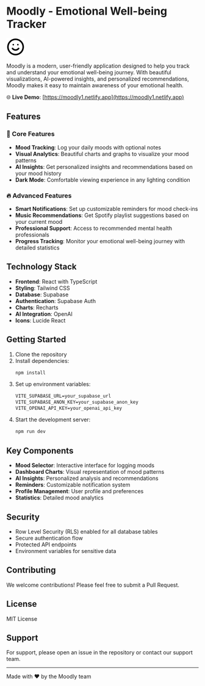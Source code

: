 # Moodly - Emotional Well-being Tracker

![Moodly](https://raw.githubusercontent.com/lucide-icons/lucide/main/icons/smile.svg)

Moodly is a modern, user-friendly application designed to help you track and understand your emotional well-being journey. With beautiful visualizations, AI-powered insights, and personalized recommendations, Moodly makes it easy to maintain awareness of your emotional health.

🌐 **Live Demo**: [https://moodly1.netlify.app](https://moodly1.netlify.app)

## Features

### 🎯 Core Features

- **Mood Tracking**: Log your daily moods with optional notes
- **Visual Analytics**: Beautiful charts and graphs to visualize your mood patterns
- **AI Insights**: Get personalized insights and recommendations based on your mood history
- **Dark Mode**: Comfortable viewing experience in any lighting condition

### 🔥 Advanced Features

- **Smart Notifications**: Set up customizable reminders for mood check-ins
- **Music Recommendations**: Get Spotify playlist suggestions based on your current mood
- **Professional Support**: Access to recommended mental health professionals
- **Progress Tracking**: Monitor your emotional well-being journey with detailed statistics

## Technology Stack

- **Frontend**: React with TypeScript
- **Styling**: Tailwind CSS
- **Database**: Supabase
- **Authentication**: Supabase Auth
- **Charts**: Recharts
- **AI Integration**: OpenAI
- **Icons**: Lucide React

## Getting Started

1. Clone the repository
2. Install dependencies:
   ```bash
   npm install
   ```
3. Set up environment variables:
   ```env
   VITE_SUPABASE_URL=your_supabase_url
   VITE_SUPABASE_ANON_KEY=your_supabase_anon_key
   VITE_OPENAI_API_KEY=your_openai_api_key
   ```
4. Start the development server:
   ```bash
   npm run dev
   ```

## Key Components

- **Mood Selector**: Interactive interface for logging moods
- **Dashboard Charts**: Visual representation of mood patterns
- **AI Insights**: Personalized analysis and recommendations
- **Reminders**: Customizable notification system
- **Profile Management**: User profile and preferences
- **Statistics**: Detailed mood analytics

## Security

- Row Level Security (RLS) enabled for all database tables
- Secure authentication flow
- Protected API endpoints
- Environment variables for sensitive data

## Contributing

We welcome contributions! Please feel free to submit a Pull Request.

## License

MIT License

## Support

For support, please open an issue in the repository or contact our support team.

---

Made with ❤️ by the Moodly team